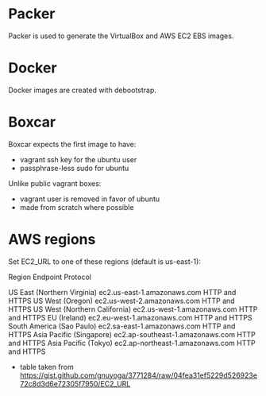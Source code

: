 # Packer

Packer is used to generate the VirtualBox and AWS EC2 EBS images.

# Docker

Docker images are created with debootstrap.

# Boxcar

Boxcar expects the first image to have:

 - vagrant ssh key for the ubuntu user
 - passphrase-less sudo for ubuntu

Unlike public vagrant boxes:

 - vagrant user is removed in favor of ubuntu
 - made from scratch where possible

# AWS regions

Set EC2_URL to one of these regions (default is us-east-1):

Region                          Endpoint                            Protocol

US East (Northern Virginia)     ec2.us-east-1.amazonaws.com         HTTP and HTTPS
US West (Oregon)                ec2.us-west-2.amazonaws.com         HTTP and HTTPS
US West (Northern California)   ec2.us-west-1.amazonaws.com         HTTP and HTTPS
EU (Ireland)                    ec2.eu-west-1.amazonaws.com         HTTP and HTTPS
South America (Sao Paulo)       ec2.sa-east-1.amazonaws.com         HTTP and HTTPS
Asia Pacific (Singapore)        ec2.ap-southeast-1.amazonaws.com    HTTP and HTTPS
Asia Pacific (Tokyo)            ec2.ap-northeast-1.amazonaws.com    HTTP and HTTPS

* table taken from https://gist.github.com/gnuyoga/3771284/raw/04fea31ef5229d526923e72c8d3d6e72305f7950/EC2_URL
